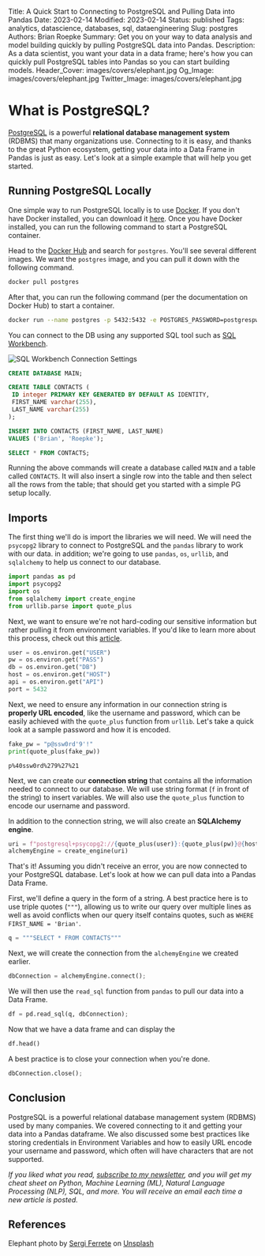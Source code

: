 Title: A Quick Start to Connecting to PostgreSQL and Pulling Data into Pandas
Date: 2023-02-14
Modified: 2023-02-14
Status: published
Tags: analytics, datascience, databases, sql, dataengineering
Slug: postgres
Authors: Brian Roepke
Summary: Get you on your way to data analysis and model building quickly by pulling PostgreSQL data into Pandas.
Description: As a data scientist, you want your data in a data frame; here's how you can quickly pull PostgreSQL tables into Pandas so you can start building models.
Header_Cover: images/covers/elephant.jpg
Og_Image: images/covers/elephant.jpg
Twitter_Image: images/covers/elephant.jpg

# What is PostgreSQL?

[PostgreSQL](https://www.postgresql.org) is a powerful **relational database management system** (RDBMS) that many organizations use. Connecting to it is easy, and thanks to the great Python ecosystem, getting your data into a Data Frame in Pandas is just as easy. Let's look at a simple example that will help you get started.

## Running PostgreSQL Locally

One simple way to run PostgreSQL locally is to use [Docker](https://www.docker.com). If you don't have Docker installed, you can download it [here](https://www.docker.com/products/docker-desktop). Once you have Docker installed, you can run the following command to start a PostgreSQL container.

Head to the [Docker Hub](https://hub.docker.com/) and search for `postgres`. You'll see several different images. We want the `postgres` image, and you can pull it down with the following command.

```bash
docker pull postgres
```

After that, you can run the following command (per the documentation on Docker Hub) to start a container.

```bash
docker run --name postgres -p 5432:5432 -e POSTGRES_PASSWORD=postgrespw -d postgres
```

You can connect to the DB using any supported SQL tool such as [SQL Workbench](https://www.sql-workbench.eu/index.html).

![SQL Workbench Connection Settings]({static}../../images/posts/postgres_workbench.png)

```sql
CREATE DATABASE MAIN;

CREATE TABLE CONTACTS (
 ID integer PRIMARY KEY GENERATED BY DEFAULT AS IDENTITY,
 FIRST_NAME varchar(255),
 LAST_NAME varchar(255)
);

INSERT INTO CONTACTS (FIRST_NAME, LAST_NAME)
VALUES ('Brian', 'Roepke');

SELECT * FROM CONTACTS;
```

Running the above commands will create a database called `MAIN` and a table called `CONTACTS`. It will also insert a single row into the table and then select all the rows from the table; that should get you started with a simple PG setup locally.

## Imports

The first thing we'll do is import the libraries we will need. We will need the `psycopg2` library to connect to PostgreSQL and the `pandas` library to work with our data. in addition; we're going to use `pandas`, `os`, `urllib`, and `sqlalchemy` to help us connect to our database. 


```python
import pandas as pd
import psycopg2
import os
from sqlalchemy import create_engine
from urllib.parse import quote_plus
```

Next, we want to ensure we're not hard-coding our sensitive information but rather pulling it from environment variables. If you'd like to learn more about this process, check out this [article]({filename}../other/envvar.md).

```python
user = os.environ.get("USER")
pw = os.environ.get("PASS")
db = os.environ.get("DB")
host = os.environ.get("HOST")
api = os.environ.get("API")
port = 5432
```

Next, we need to ensure any information in our connection string is **properly URL encoded**, like the username and password, which can be easily achieved with the `quote_plus` function from `urllib`. Let's take a quick look at a sample password and how it is encoded.

```python
fake_pw = "p@ssw0rd'9'!"
print(quote_plus(fake_pw))
```
```text
p%40ssw0rd%279%27%21
```

Next, we can create our **connection string** that contains all the information needed to connect to our database. We will use string format (`f` in front of the string) to insert variables. We will also use the `quote_plus` function to encode our username and password.

In addition to the connection string, we will also create an **SQLAlchemy engine**. 

```python
uri = f"postgresql+psycopg2://{quote_plus(user)}:{quote_plus(pw)}@{host}:{port}/{db}"
alchemyEngine = create_engine(uri)
```

That's it! Assuming you didn't receive an error, you are now connected to your PostgreSQL database. Let's look at how we can pull data into a Pandas Data Frame. 

First, we'll define a query in the form of a string. A best practice here is to use triple quotes (`"""`), allowing us to write our query over multiple lines as well as avoid conflicts when our query itself contains quotes, such as `WHERE FIRST_NAME = 'Brian'`.

```python
q = """SELECT * FROM CONTACTS"""
```

Next, we will create the connection from the `alchemyEngine` we created earlier.

```python
dbConnection = alchemyEngine.connect();
```

We will then use the `read_sql` function from `pandas` to pull our data into a Data Frame.

```python
df = pd.read_sql(q, dbConnection);
```

Now that we have a data frame and can display the 

```python
df.head()
```

A best practice is to close your connection when you're done. 

```python
dbConnection.close();
```

## Conclusion

PostgreSQL is a powerful relational database management system (RDBMS) used by many companies. We covered connecting to it and getting your data into a Pandas dataframe. We also discussed some best practices like storing credentials in Environment Variables and how to easily URL encode your username and password, which often will have characters that are not supported.

*If you liked what you read, [subscribe to my newsletter](https://campaign.dataknowsall.com/subscribe), and you will get my cheat sheet on Python, Machine Learning (ML), Natural Language Processing (NLP), SQL, and more. You will receive an email each time a new article is posted.*

## References

Elephant photo by <a href="https://unsplash.com/@sergiferrete?utm_source=unsplash&utm_medium=referral&utm_content=creditCopyText">Sergi Ferrete</a> on <a href="https://unsplash.com/s/photos/elephant?utm_source=unsplash&utm_medium=referral&utm_content=creditCopyText">Unsplash</a>
  